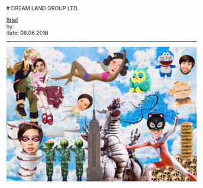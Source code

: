 <link rel="stylesheet" type="text/css" href="../../assets/style.css">
# DREAM LAND GROUP LTD.

[comment]: &lt;> "Add/Remove information below as you want"
[comment]: &lt;> "Markdown cheatsheet: https://github.com/adam-p/markdown-here/wiki/Markdown-Cheatsheet"
[Brief](Brief.md)  
by:  
date: 08.06.2018

---
[comment]: &lt;> "Add your content here"

![Dream-company](Dream-company.jpg)